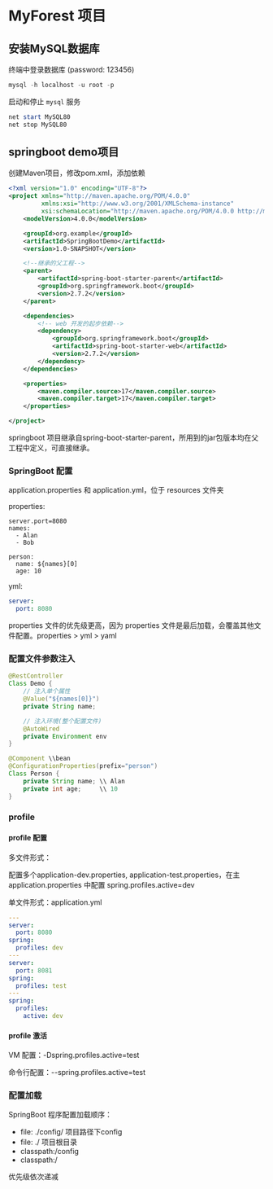 # MyForest 项目

## 安装MySQL数据库

终端中登录数据库 (password: 123456)

```powershell
mysql -h localhost -u root -p
```

启动和停止 `mysql` 服务

```powershell
net start MySQL80
net stop MySQL80
```

## springboot demo项目

创建Maven项目，修改pom.xml，添加依赖

```xml
<?xml version="1.0" encoding="UTF-8"?>
<project xmlns="http://maven.apache.org/POM/4.0.0"
         xmlns:xsi="http://www.w3.org/2001/XMLSchema-instance"
         xsi:schemaLocation="http://maven.apache.org/POM/4.0.0 http://maven.apache.org/xsd/maven-4.0.0.xsd">
    <modelVersion>4.0.0</modelVersion>

    <groupId>org.example</groupId>
    <artifactId>SpringBootDemo</artifactId>
    <version>1.0-SNAPSHOT</version>

    <!--继承的父工程-->
    <parent>
        <artifactId>spring-boot-starter-parent</artifactId>
        <groupId>org.springframework.boot</groupId>
        <version>2.7.2</version>
    </parent>

    <dependencies>
        <!-- web 开发的起步依赖-->
        <dependency>
            <groupId>org.springframework.boot</groupId>
            <artifactId>spring-boot-starter-web</artifactId>
            <version>2.7.2</version>
        </dependency>
    </dependencies>

    <properties>
        <maven.compiler.source>17</maven.compiler.source>
        <maven.compiler.target>17</maven.compiler.target>
    </properties>

</project>
```

 springboot 项目继承自spring-boot-starter-parent，所用到的jar包版本均在父工程中定义，可直接继承。

### SpringBoot 配置

application.properties 和 application.yml，位于 resources 文件夹

properties:

```properties
server.port=8080
names:
  - Alan
  - Bob

person:
  name: ${names}[0]
  age: 10
```

yml:

```yaml
server:
  port: 8080
```

properties 文件的优先级更高，因为 properties 文件是最后加载，会覆盖其他文件配置。properties > yml > yaml

### 配置文件参数注入

```java
@RestController
Class Demo {
    // 注入单个属性
    @Value("${names[0]}")
    private String name;

    // 注入环境(整个配置文件)
    @AutoWired
    private Environment env
}
```

```java
@Component \\bean
@ConfigurationProperties(prefix="person")
Class Person {
	private String name; \\ Alan
	private int age;     \\ 10
}
```

### profile

#### profile 配置

多文件形式：

配置多个application-dev.properties, application-test.properties，在主 application.properties 中配置 spring.profiles.active=dev

单文件形式：application.yml

```yaml
---
server:
  port: 8080
spring:
  profiles: dev
---
server:
  port: 8081
spring:
  profiles: test
---
spring:
  profiles:
    active: dev
```

#### profile 激活

VM 配置：-Dspring.profiles.active=test

命令行配置：--spring.profiles.active=test

### 配置加载

SpringBoot 程序配置加载顺序：

- file: ./config/ 项目路径下config
- file: ./ 项目根目录
- classpath:/config
- classpath:/

优先级依次递减
